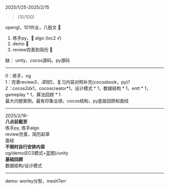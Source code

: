 2025/1/25-2025/2/15  
> (10/100)

opengl，101作业，八股文  🚫  

1. 练手py，🚫 algo  (loc2 √)  
2. demo  🚫  
3. review完善到简历  🚫  

缺：
unity，cocos源码，py源码

---  
0：练手，og  
1：完善review*3，深挖*2，复习内容对照补充(cocosbook，py)*1  
2：cocos2dx*1，cocoscreator*1，设计模式 * 1，数据结构 * 1，entt * 1， gameplay * 1，算法回顾 * 1  
最大问题案例，最有印象业绩，cocos结构，py底层回顾和面经

---
2025/2/16-  
**八点前截至**  
练手py, 练手algo  
review完善，简历起草  
面经  
**不限时自行安排内容**  
og/demo(ECS模式+蓝图)/unity  
**基础回顾**  
数据结构/设计模式

---
demo: worley分型，meshTerr
